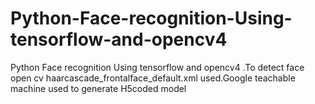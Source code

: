 # Python-Face-recognition-Using-tensorflow-and-opencv4
Python Face recognition Using tensorflow and opencv4 .To detect face open cv haarcascade_frontalface_default.xml used.Google teachable machine used to generate H5coded model
